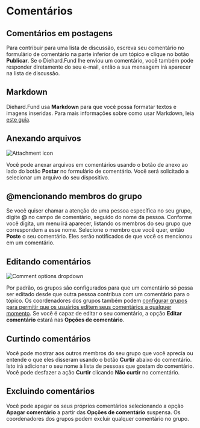 # Comentários
 
## Comentários em postagens
 
Para contribuir para uma lista de discussão, escreva seu comentário no formulário de comentário na parte inferior de um tópico e clique no botão **Publicar**. Se o Diehard.Fund lhe enviou um comentário, você também pode responder diretamente do seu e-mail, então a sua mensagem irá aparecer na lista de discussão.
## Markdown
 
Diehard.Fund usa **Markdown** para que você possa formatar textos e imagens inseridas. Para mais informações sobre como usar Markdown, leia [este guia](https://www.loomio.org/markdown).
 
## Anexando arquivos
 
<img class="screenshot" alt="Attachment icon" src="attachment_icon.png" />
 
Você pode anexar arquivos em comentários usando o botão de anexo ao lado do botão **Postar** no formulário de comentário. Você será solicitado a selecionar um arquivo do seu dispositivo.
 
## @mencionando membros do grupo
 
Se você quiser chamar a atenção de uma pessoa específica no seu grupo, digite **@** no campo de comentário, seguido do nome da pessoa. Conforme você digita, um menu irá aparecer, listando os membros do seu grupo que correspondem a esse nome. Selecione o membro que você quer, então **Poste** o seu comentário. Eles serão notificados de que você os mencionou em um comentário.
 
## Editando comentários
 
<img class="screenshot" alt="Comment options dropdown" src="edit_comment.gif" />
 
Por padrão, os grupos são configurados para que um comentário só possa ser editado desde que outra pessoa contribua com um comentário para o tópico. Os coordenadores dos grupos também podem [configurar grupos para permitir que os usuários editem seus comentários a qualquer momento](group_settings.html#group-permissions-%E2%80%93-what-can-members-do). Se você é capaz de editar o seu comentário, a opção **Editar comentário** estará nas **Opções de comentário**.
 
## Curtindo comentários
 
Você pode mostrar aos outros membros do seu grupo que você aprecia ou entende o que eles disseram usando o botão **Curtir** abaixo do comentário. Isto irá adicionar o seu nome à lista de pessoas que gostam do comentário. Você pode desfazer a ação **Curtir** clicando **Não curtir** no comentário.
 
## Excluindo comentários
 
Você pode apagar os seus próprios comentários selecionando a opção **Apagar comentário** a partir das **Opções de comentário** suspensa. Os coordenadores dos grupos podem excluir qualquer comentário no grupo.
